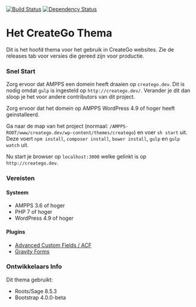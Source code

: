 [![Build Status](https://travis-ci.org/newfishdev/creatego.svg?branch=master)](https://travis-ci.org/newfishdev/creatego)
[![Dependency Status](https://img.shields.io/david/newfishdev/creatego.svg)](https://david-dm.org/newfishdev/creatego#info=Dependencies)

# Het CreateGo Thema

Dit is het hoofd thema voor het gebruik in CreateGo websites.
Zie de releases tab voor versies die gereed zijn voor productie.

### Snel Start

Zorg ervoor dat AMPPS een domein heeft draaien op `creatego.dev`.
Dit is nodig omdat `gulp` is ingesteld op `http://creatego.dev/`. Verander je dit dan sloop je het voor andere contributors van dit project.

Zorg ervoor dat het domein op AMPPS  WordPress 4.9 of hoger heeft geinstalleerd.

Ga naar de map van het project (normaal: `/AMPPS-ROOT/www/creatego.dev/wp-content/themes/creatego`) en voer `sh start` uit.
Deze voert `npm install`, `composer install`, `bower install`, `gulp` en `gulp watch` uit.

Nu start je browser op `localhost:3000` welke gelinkt is op `http://creatego.dev`.

### Vereisten

#### Systeem
 * AMPPS 3.6 of hoger
 * PHP 7 of hoger
 * WordPress 4.9 of hoger

#### Plugins
* [Advanced Custom Fields / ACF](https://www.advancedcustomfields.com/)
* [Gravity Forms](http://gravityforms.com/)


### Ontwikkelaars Info

Dit thema gebruikt:
 - Roots/Sage 8.5.3
 - Bootstrap 4.0.0-beta
